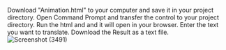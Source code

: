 Download "Animation.html" to your computer and save it in your project directory.
Open Command Prompt and transfer the control to your project directory.
Run the html and and it will open in your browser.
Enter the text you want to translate.
Download the Result as a text file.
![Screenshot (3491)](https://github.com/user-attachments/assets/d604dae5-9332-4078-8649-8f3cc3f36082)
